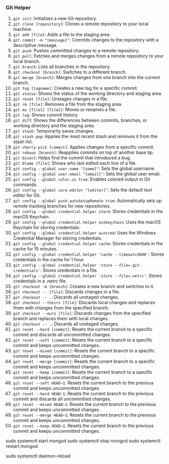 ### Git Helper

1. `git init`: Initializes a new Git repository.
2. `git clone [repository]`: Clones a remote repository to your local machine.
3. `git add [file]`: Adds a file to the staging area.
4. `git commit -m "[message]"`: Commits changes to the repository with a descriptive message.
5. `git push`: Pushes committed changes to a remote repository.
6. `git pull`: Fetches and merges changes from a remote repository to your local branch.
7. `git branch`: Lists all branches in the repository.
8. `git checkout [branch]`: Switches to a different branch.
9. `git merge [branch]`: Merges changes from one branch into the current branch.
10. `git tag [tagname]`: Creates a new tag for a specific commit.
11. `git status`: Shows the status of the working directory and staging area.
12. `git reset [file]`: Unstages changes in a file.
13. `git rm [file]`: Removes a file from the staging area.
14. `git mv [file1] [file2]`: Moves or renames a file.
15. `git log`: Shows commit history.
16. `git diff`: Shows the differences between commits, branches, or working directory and the staging area.
17. `git stash`: Temporarily saves changes.
18. `git stash pop`: Applies the most recent stash and removes it from the stash list.
19. `git cherry-pick [commit]`: Applies changes from a specific commit.
20. `git rebase [branch]`: Reapplies commits on top of another base tip.
21. `git bisect`: Helps find the commit that introduced a bug.
22. `git blame [file]`: Shows who last edited each line of a file.
23. `git config --global user.name "[name]"`: Sets the global username.
24. `git config --global user.email "[email]"`: Sets the global user email.
25. `git config --global color.ui true`: Enables colored output in Git commands.
26. `git config --global core.editor "[editor]"`: Sets the default text editor for Git.
27. `git config --global push.autoSetupRemote true`: Automatically sets up remote tracking branches for new repositories.
28. `git config --global credential.helper store`: Stores credentials in the macOS Keychain.
29. `git config --global credential.helper osxkeychain`: Uses the macOS Keychain for storing credentials.
30. `git config --global credential.helper wincred`: Uses the Windows Credential Manager for storing credentials.
31. `git config --global credential.helper cache`: Stores credentials in the cache for 15 minutes.
32. `git config --global credential.helper 'cache --timeout=3600'`: Stores credentials in the cache for 1 hour.
33. `git config --global credential.helper 'store --file=.git-credentials'`: Stores credentials in a file.
34. `git config --global credential.helper 'store --file=.netrc'`: Stores credentials in a .netrc file.
35. `git checkout -b [branch]`: Creates a new branch and switches to it.
36. `git checkout -- [file]`: Discards changes in a file.
37. `git checkout -- .`: Discards all unstaged changes.
38. `git checkout --theirs [file]`: Discards local changes and replaces them with changes from the specified branch.
39. `git checkout --ours [file]`: Discards changes from the specified branch and replaces them with local changes.
40. `git checkout -- .`: Discards all unstaged changes.
41. `git reset --hard [commit]`: Resets the current branch to a specific commit and discards all uncommitted changes.
42. `git reset --soft [commit]`: Resets the current branch to a specific commit and keeps uncommitted changes.
43. `git reset --mixed [commit]`: Resets the current branch to a specific commit and keeps uncommitted changes.
44. `git reset --merge [commit]`: Resets the current branch to a specific commit and keeps uncommitted changes.
45. `git reset --keep [commit]`: Resets the current branch to a specific commit and keeps uncommitted changes.
46. `git reset --soft HEAD~1`: Resets the current branch to the previous commit and keeps uncommitted changes.
47. `git reset --hard HEAD~1`: Resets the current branch to the previous commit and discards all uncommitted changes.
48. `git reset --mixed HEAD~1`: Resets the current branch to the previous commit and keeps uncommitted changes.
49. `git reset --merge HEAD~1`: Resets the current branch to the previous commit and keeps uncommitted changes.
50. `git reset --keep HEAD~1`: Resets the current branch to the previous commit and keeps uncommitted changes.

<!-- # lancer MongoDB in ubuntu -->

sudo systemctl start mongod
sudo systemctl stop mongod
sudo systemctl restart mongod

sudo systemctl daemon-reload
